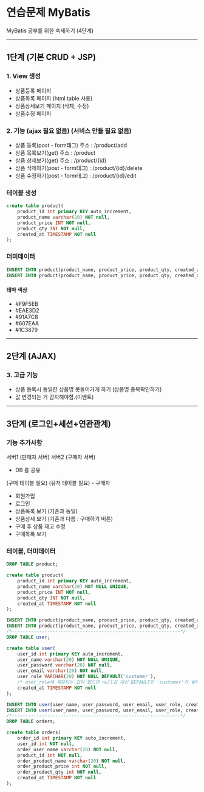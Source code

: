 # 연습문제 MyBatis
MyBatis 공부를 위한 숙제하기 (4단계)

-----------------------------------------------------------------------------------------------------------
## 1단계 (기본 CRUD + JSP)

### 1. View 생성
- 상품등록 페이지
- 상품목록 페이지 (html table 사용)
- 상품상세보기 페이지 (삭제, 수정)
- 상품수정 페이지

### 2. 기능 (ajax 필요 없음) (서비스 만들 필요 없음)
- 상품 등록(post - form태그)  주소 : /product/add
- 상품 목록보기(get) 주소 : /product
- 상품 상세보기(get) 주소 : /product/{id}
- 상품 삭제하기(post - form태그) : /product/{id}/delete
- 상품 수정하기(post - form태그) : /product/{id}/edit

### 테이블 생성
```sql
create table product(
    product_id int primary KEY auto_increment,
    product_name varchar(20) NOT null,
    product_price INT NOT null,
    product_qty INT NOT null,
    created_at TIMESTAMP NOT null
);
```

### 더미데이터
```sql
INSERT INTO product(product_name, product_price, product_qty, created_at) VALUES('바나나', 3000, 98, NOW());
INSERT INTO product(product_name, product_price, product_qty, created_at) VALUES('딸기', 2000, 100, NOW());
```

#### 테마 색상
- #F9F5EB
- #EAE3D2
- #91A7C8
- #607EAA
- #1C3879

-----------------------------------------------------------------------------------------------------------
## 2단계 (AJAX)

### 3. 고급 기능

- 상품 등록시 동일한 상품명 못들어가게 하기 (상품명 중복확인하기)
- 값 변경되는 거 감지해야함.(이벤트)

-----------------------------------------------------------------------------------------------------------
## 3단계 (로그인+세션+연관관계)

### 기능 추가사항

서버1 (판매자 서버)
서버2 (구매자 서버)
- DB 를 공유

(구매 테이블 필요)
(유저 테이블 필요) - 구매자

- 회원가입
- 로그인
- 상품목록 보기 (기존과 동일)
- 상품상세 보기 (기존과 다름 : 구매하기 버튼)
- 구매 후 상품 재고 수정
- 구매목록 보기


### 테이블, 더미데이터
```sql
DROP TABLE product;

create table product(
    product_id int primary KEY auto_increment,
    product_name varchar(20) NOT NULL UNIQUE,
    product_price INT NOT null,
    product_qty INT NOT null,
    created_at TIMESTAMP NOT null
);

INSERT INTO product(product_name, product_price, product_qty, created_at) VALUES('바나나', 3000, 98, NOW());
INSERT INTO product(product_name, product_price, product_qty, created_at) VALUES('딸기', 2000, 100, NOW());
/*--------------------------------------------------------------*/
DROP TABLE user;

create table user(
    user_id int primary KEY auto_increment,
    user_name varchar(20) NOT NULL UNIQUE,
    user_password varchar(20) NOT null,
    user_email varchar(20) NOT null,
    user_role VARCHAR(20) NOT NULL DEFAULT('customer'),
    /* user_role에 해당되는 값이 없으면 null값 대신 DEFAULT인 'customer'가 넣어짐!*/
    created_at TIMESTAMP NOT null
);

INSERT INTO user(user_name, user_password, user_email, user_role, created_at) VALUES('admin', '0000', 'admin@email.com', 'admin', NOW());
INSERT INTO user(user_name, user_password, user_email, user_role, created_at) VALUES('customer', '0000', 'customer@email.com', 'customer', NOW());
/*--------------------------------------------------------------*/
DROP TABLE orders;

create table orders(
    order_id int primary KEY auto_increment,
    user_id int NOT null,
    order_user_name varchar(20) NOT null,
    product_id int NOT null,
    order_product_name varchar(20) NOT null,
    order_product_price int NOT null,
    order_product_qty int NOT null,
    created_at TIMESTAMP NOT null
);
```